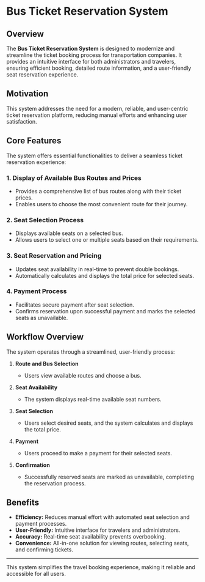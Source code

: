 # Bus Ticket Reservation System

## Overview
The **Bus Ticket Reservation System** is designed to modernize and streamline the ticket booking process for transportation companies. It provides an intuitive interface for both administrators and travelers, ensuring efficient booking, detailed route information, and a user-friendly seat reservation experience.

## Motivation
This system addresses the need for a modern, reliable, and user-centric ticket reservation platform, reducing manual efforts and enhancing user satisfaction.

## Core Features
The system offers essential functionalities to deliver a seamless ticket reservation experience:

### 1. Display of Available Bus Routes and Prices
- Provides a comprehensive list of bus routes along with their ticket prices.
- Enables users to choose the most convenient route for their journey.

### 2. Seat Selection Process
- Displays available seats on a selected bus.
- Allows users to select one or multiple seats based on their requirements.

### 3. Seat Reservation and Pricing
- Updates seat availability in real-time to prevent double bookings.
- Automatically calculates and displays the total price for selected seats.

### 4. Payment Process
- Facilitates secure payment after seat selection.
- Confirms reservation upon successful payment and marks the selected seats as unavailable.

## Workflow Overview
The system operates through a streamlined, user-friendly process:

1. **Route and Bus Selection**
   - Users view available routes and choose a bus.
   
2. **Seat Availability**
   - The system displays real-time available seat numbers.
   
3. **Seat Selection**
   - Users select desired seats, and the system calculates and displays the total price.
   
4. **Payment**
   - Users proceed to make a payment for their selected seats.
   
5. **Confirmation**
   - Successfully reserved seats are marked as unavailable, completing the reservation process.

## Benefits
- **Efficiency:** Reduces manual effort with automated seat selection and payment processes.
- **User-Friendly:** Intuitive interface for travelers and administrators.
- **Accuracy:** Real-time seat availability prevents overbooking.
- **Convenience:** All-in-one solution for viewing routes, selecting seats, and confirming tickets.

---

This system simplifies the travel booking experience, making it reliable and accessible for all users.
